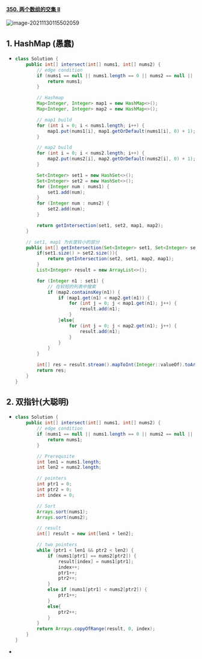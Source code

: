#### [350. 两个数组的交集 II](https://leetcode-cn.com/problems/intersection-of-two-arrays-ii/)

![image-20211130115502059](https://raw.githubusercontent.com/TWDH/Leetcode-From-Zero/pictures/img/image-20211130115502059.png)

## 1. HashMap (愚蠢)

- ```java
  class Solution {
      public int[] intersect(int[] nums1, int[] nums2) {
          // edge condition
          if (nums1 == null || nums1.length == 0 || nums2 == null || nums2.length == 0) {
              return nums1;
          }
  
          // Hashmap
          Map<Integer, Integer> map1 = new HashMap<>();
          Map<Integer, Integer> map2 = new HashMap<>();
  
          // map1 build
          for (int i = 0; i < nums1.length; i++) {
              map1.put(nums1[i], map1.getOrDefault(nums1[i], 0) + 1);
          }
  
          // map2 build
          for (int i = 0; i < nums2.length; i++) {
              map2.put(nums2[i], map2.getOrDefault(nums2[i], 0) + 1);
          }
  
          Set<Integer> set1 = new HashSet<>();
          Set<Integer> set2 = new HashSet<>();
          for (Integer num : nums1) {
              set1.add(num);
          }
          for (Integer num : nums2) {
              set2.add(num);
          }
  
          return getIntersection(set1, set2, map1, map2);
      }
  
      // set1, map1 为长度较小的部分
      public int[] getIntersection(Set<Integer> set1, Set<Integer> set2, Map<Integer, Integer> map1, Map<Integer, Integer> map2) {
          if(set1.size() > set2.size()){
              return getIntersection(set2, set1, map2, map1);
          }
          List<Integer> result = new ArrayList<>();
  
          for (Integer n1 : set1) {
              // 在较短的列表中搜索
              if (map2.containsKey(n1)) {
                  if (map1.get(n1) < map2.get(n1)) {
                      for (int j = 0; j < map1.get(n1); j++) {
                          result.add(n1);
                      }
                  }else{
                      for (int j = 0; j < map2.get(n1); j++) {
                          result.add(n1);
                      }
                  }
              }
          }
  
          int[] res = result.stream().mapToInt(Integer::valueOf).toArray();
          return res;
      }
  }
  ```

## 2. 双指针(大聪明)

- ```java
  class Solution {
      public int[] intersect(int[] nums1, int[] nums2) {
          // edge condition
          if (nums1 == null || nums1.length == 0 || nums2 == null || nums2.length == 0) {
              return nums1;
          }
  
          // Prerequsite
          int len1 = nums1.length;
          int len2 = nums2.length;
  
          // pointers
          int ptr1 = 0;
          int ptr2 = 0;
          int index = 0;
  
          // Sort
          Arrays.sort(nums1);
          Arrays.sort(nums2);
  
          // result
          int[] result = new int[len1 + len2];
  
          // two pointers
          while (ptr1 < len1 && ptr2 < len2) {
              if (nums1[ptr1] == nums2[ptr2]) {
                  result[index] = nums1[ptr1];
                  index++;
                  ptr1++;
                  ptr2++;
              }
              else if (nums1[ptr1] < nums2[ptr2]) {
                  ptr1++;
              }
              else{
                  ptr2++;
              }
          }
          return Arrays.copyOfRange(result, 0, index);
      }
  }
  ```

- 